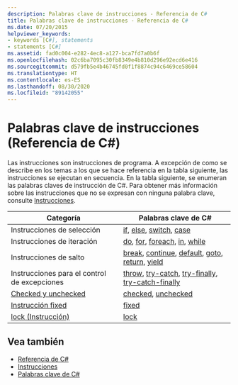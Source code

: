 ```yaml
---
description: Palabras clave de instrucciones - Referencia de C#
title: Palabras clave de instrucciones - Referencia de C#
ms.date: 07/20/2015
helpviewer_keywords:
- keywords [C#], statements
- statements [C#]
ms.assetid: fad0c004-e282-4ec8-a127-bca7fd7a0b6f
ms.openlocfilehash: 02c6ba7095c30fb8349e4b810d296e92ecd6e416
ms.sourcegitcommit: d579fb5e4b46745fd0f1f8874c94c6469ce58604
ms.translationtype: HT
ms.contentlocale: es-ES
ms.lasthandoff: 08/30/2020
ms.locfileid: "89142055"
---
```

# <a name="statement-keywords-c-reference"></a>Palabras clave de instrucciones (Referencia de C#)

Las instrucciones son instrucciones de programa. A excepción de como se describe en los temas a los que se hace referencia en la tabla siguiente, las instrucciones se ejecutan en secuencia. En la tabla siguiente, se enumeran las palabras claves de instrucción de C#. Para obtener más información sobre las instrucciones que no se expresan con ninguna palabra clave, consulte [Instrucciones](../../programming-guide/statements-expressions-operators/statements.md).

|Categoría|Palabras clave de C#|
|--------------|------------------|
|Instrucciones de selección|[if](if-else.md), [else](if-else.md), [switch](switch.md), [case](switch.md)|
|Instrucciones de iteración|[do](do.md), [for](for.md), [foreach](foreach-in.md), [in](foreach-in.md), [while](while.md)|
|Instrucciones de salto|[break](break.md), [continue](continue.md), [default](switch.md), [goto](goto.md), [return](return.md), [yield](yield.md)|
|Instrucciones para el control de excepciones|[throw](throw.md), [try-catch](try-catch.md), [try-finally](try-finally.md), [try-catch-finally](try-catch-finally.md)|
|[Checked y unchecked](checked-and-unchecked.md)|[checked](checked.md), [unchecked](unchecked.md)|
[Instrucción fixed](fixed-statement.md)|[fixed](fixed-statement.md)|
|[lock (Instrucción)](lock-statement.md)|[lock](lock-statement.md)|

## <a name="see-also"></a>Vea también

- [Referencia de C#](../index.md)
- [Instrucciones](../../programming-guide/statements-expressions-operators/statements.md)
- [Palabras clave de C#](index.md)
